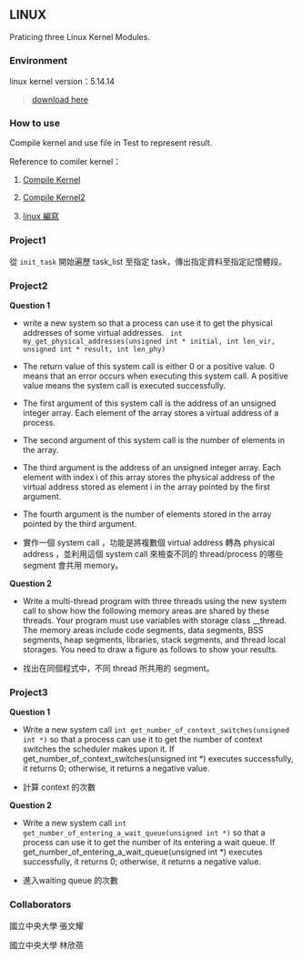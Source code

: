 ## LINUX 
Praticing three Linux Kernel Modules.
### Environment
linux kernel version：5.14.14  
>[download here](https://www.kernel.org/)


### How to use
Compile kernel and use file in Test to represent result.

Reference to comiler kernel：
1. [Compile Kernel](https://discourse.ubuntu.com/t/how-to-compile-kernel-in-ubuntu-20-04/20268?fbclid=IwAR0hYkJaNDShEWH8Kv-ofXeHY2-o7ijfB84Oa_uBv8QOMuE3OcfeHytFtEg)

2. [Compile Kernel2](https://dev.to/jasper/adding-a-system-call-to-the-linux-kernel-5-8-1-in-ubuntu-20-04-lts-2ga8?fbclid=IwAR1RKyDbEZPTtjBxKuthOqTrbyjR7LgEoAdRc47zpRCMKf9jO2KZO0ZCM9w)

3. [linux 編寫](https://blog.kaibro.tw/2016/11/07/Linux-Kernel%E7%B7%A8%E8%AD%AF-Ubuntu/)

### Project1
從 `init_task` 開始遍歷 task_list 至指定 task，傳出指定資料至指定記憶體段。

### Project2

**Question 1**

* write a new system  so that a process can use it to get the physical addresses of some virtual addresses.
` int my_get_physical_addresses(unsigned int * initial, int len_vir, unsigned int * result, int len_phy)`

* The return value of this system call is either 0 or a positive value. 0 means that an error occurs when executing this system call. A positive value means the system call is executed successfully.

* The first argument of this system call is the address of an unsigned integer array. Each element of the array stores a virtual address of a process.

* The second argument of this system call is the number of elements in the array.

* The third argument is the address of an unsigned integer array. Each element with index i of this array stores the physical address of the virtual address stored as element i in the array pointed by the first argument.

* The fourth argument is the number of elements stored in the array pointed by the third argument.

* 實作一個 system call ，功能是將複數個 virtual address 轉為 physical address ，並利用這個 system call 來檢查不同的 thread/process 的哪些 segment 會共用 memory。

**Question 2**

* Write a multi-thread program with three threads using the new system call to show how the following memory areas are shared by these threads. Your program must use variables with storage class __thread. The memory areas include code segments, data segments, BSS segments, heap segments, libraries, stack segments, and thread local storages. You need to draw a figure as follows to show your results.

* 找出在同個程式中，不同 thread 所共用的 segment。
### Project3

**Question 1**
* Write a new system call `int get_number_of_context_switches(unsigned int *)` so that a process can use it to get the number of context switches the scheduler makes upon it. If get_number_of_context_switches(unsigned int *) executes successfully, it returns 0; otherwise, it returns a negative value.

* 計算 context 的次數

**Question 2**
* Write a new system call `int get_number_of_entering_a_wait_queue(unsigned int *)` so that a process can use it to get the number of its entering a wait queue. If get_number_of_entering_a_wait_queue(unsigned int *) executes successfully, it returns 0; otherwise, it returns a negative value.

* 進入waiting queue 的次數

### Collaborators

國立中央大學 張文耀

國立中央大學 林欣蓓


